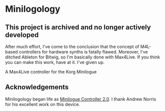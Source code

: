 # Minilogology

## This project is archived and no longer actively developed
After much effort, I've come to the conclusion that the concept of M4L-based controllers for hardware synths is fatally flawed. Moreover, I've ditched Ableton for Bitwig, so I'm basically done with Max4Live. If you think you can make this work, have at it. I've given up.



A Max4Live controller for the Korg Minilogue

## Acknowledgements
Minilogology began life as [Minilogue Controller 2.0](https://maxforlive.com/library/device/3683/korg-minilogue-controller).  I thank Andrew Norris for his excellent work on this device.
